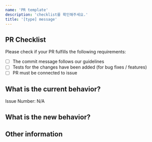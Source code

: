 ```yaml
---
name: 'PR template'
description: 'checklist를 확인해주세요.'
title: '[type] message'
---
```

## PR Checklist
Please check if your PR fulfills the following requirements:

- [ ] The commit message follows our guidelines
- [ ] Tests for the changes have been added (for bug fixes / features)
- [ ] PR must be connected to issue

## What is the current behavior?
<!-- Please describe the current behavior that you are modifying, or link to a relevant issue. -->
Issue Number: N/A


## What is the new behavior?



## Other information